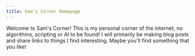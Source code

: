 ```yaml
---
title: Sam's Corner Homepage
---
```


Welcome to Sam's Corner!
This is  my personal corner of the internet,  no algorithms, scripting or AI to be found!
I will primarily be making blog posts and share links to things I find interesting.
Maybe you'll find something that you like!


